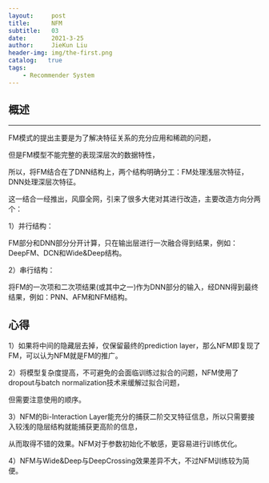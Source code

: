 ```yaml
---
layout:     post
title:      NFM
subtitle:   03
date:       2021-3-25
author:     JieKun Liu
header-img: img/the-first.png
catalog:   true
tags:
    - Recommender System
---
```

## 概述
---

FM模式的提出主要是为了解决特征关系的充分应用和稀疏的问题，

但是FM模型不能完整的表现深层次的数据特性，

所以，将FM结合在了DNN结构上，两个结构明确分工：FM处理浅层次特征，DNN处理深层次特征。

这一结合一经推出，风靡全网，引来了很多大佬对其进行改造，主要改造方向分两个：

1）并行结构：

FM部分和DNN部分分开计算，只在输出层进行一次融合得到结果，例如：DeepFM、DCN和Wide&Deep结构。

2）串行结构：

将FM的一次项和二次项结果(或其中之一)作为DNN部分的输入，经DNN得到最终结果，例如：PNN、AFM和NFM结构。

## 心得

1）如果将中间的隐藏层去掉，仅保留最终的prediction layer，那么NFM即复现了FM，可以认为NFM就是FM的推广。

2）将模型复杂度提高，不可避免的会面临训练过拟合的问题，NFM使用了dropout与batch normalization技术来缓解过拟合问题，

但需要注意使用的顺序。

3）NFM的Bi-Interaction Layer能充分的捕获二阶交叉特征信息，所以只需要接入较浅的隐层结构就能捕获更高阶的信息，

从而取得不错的效果。NFM对于参数初始化不敏感，更容易进行训练优化。

4）NFM与Wide&Deep与DeepCrossing效果差异不大，不过NFM训练较为简便。
